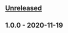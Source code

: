 <a name="unreleased"></a>
## [Unreleased]


<a name="1.0.0"></a>
## 1.0.0 - 2020-11-19

[Unreleased]: https://github.com/denischevalier/StalysVCVPlugin/compare/1.0.0...HEAD
